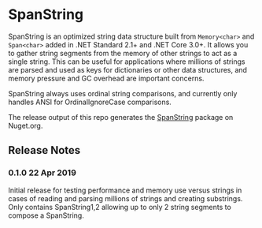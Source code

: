 # SpanString
SpanString is an optimized string data structure built from `Memory<char>` and `Span<char>` added in .NET Standard 2.1+ and .NET Core 3.0+. It allows you to gather string segments from the memory of other strings to act as a single string. This can be useful for applications where millions of strings are parsed and used as keys for dictionaries or other data structures, and memory pressure and GC overhead are important concerns.

SpanString always uses ordinal string comparisons, and currently only handles ANSI for OrdinalIgnoreCase comparisons.

The release output of this repo generates the [SpanString](https://www.nuget.org/packages/SpanString/) package on Nuget.org.

## Release Notes

### 0.1.0 22 Apr 2019
Initial release for testing performance and memory use versus strings in cases of reading and parsing millions of strings and creating substrings. Only contains SpanString1,2 allowing up to only 2 string segments to compose a SpanString.
